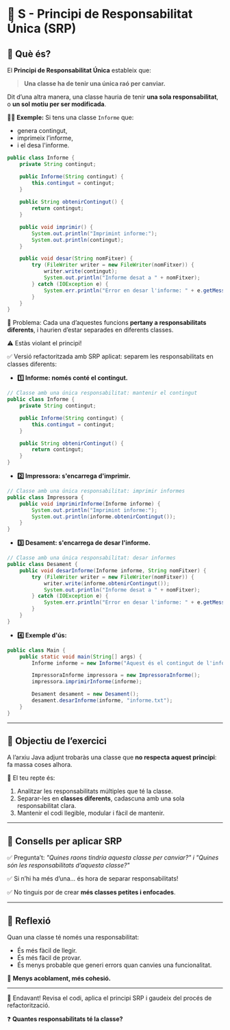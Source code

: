 # 🧱 S - Principi de Responsabilitat Única (SRP)

## 🧠 Què és?

El **Principi de Responsabilitat Única** estableix que:

> **Una classe ha de tenir una única raó per canviar.**

Dit d’una altra manera, una classe hauria de tenir **una sola responsabilitat**, o **un sol motiu per ser modificada**.

👩‍🏫 **Exemple:**
Si tens una classe `Informe` que:
- genera contingut,
- imprimeix l’informe,
- i el desa l'informe.

```java
public class Informe {
    private String contingut;

    public Informe(String contingut) {
        this.contingut = contingut;
    }
    
    public String obtenirContingut() {
        return contingut;
    }

    public void imprimir() {
        System.out.println("Imprimint informe:");
        System.out.println(contingut);
    }

    public void desar(String nomFitxer) {
        try (FileWriter writer = new FileWriter(nomFitxer)) {
            writer.write(contingut);
            System.out.println("Informe desat a " + nomFitxer);
        } catch (IOException e) {
            System.err.println("Error en desar l'informe: " + e.getMessage());
        }
    }
}
```
🔴 Problema: Cada una d’aquestes funcions **pertany a responsabilitats diferents**, i haurien d’estar separades en diferents classes.

⚠️ Estàs violant el principi! 

✅ Versió refactoritzada amb SRP aplicat: separem les responsabilitats en classes diferents:

- **1️⃣ Informe: només conté el contingut.**

```java
// Classe amb una única responsabilitat: mantenir el contingut
public class Informe {
    private String contingut;

    public Informe(String contingut) {
        this.contingut = contingut;
    }

    public String obtenirContingut() {
        return contingut;
    }
}
```

- **2️⃣ Impressora: s'encarrega d'imprimir.**

```java
// Classe amb una única responsabilitat: imprimir informes
public class Impressora {
    public void imprimirInforme(Informe informe) {
        System.out.println("Imprimint informe:");
        System.out.println(informe.obtenirContingut());
    }
}
```
- **3️⃣ Desament: s'encarrega de desar l'informe.**

```java
// Classe amb una única responsabilitat: desar informes
public class Desament {
    public void desarInforme(Informe informe, String nomFitxer) {
        try (FileWriter writer = new FileWriter(nomFitxer)) {
            writer.write(informe.obtenirContingut());
            System.out.println("Informe desat a " + nomFitxer);
        } catch (IOException e) {
            System.err.println("Error en desar l'informe: " + e.getMessage());
        }
    }
}
```
- **4️⃣ Exemple d'ús:**

```java
public class Main {
    public static void main(String[] args) {
        Informe informe = new Informe("Aquest és el contingut de l'informe.");

        ImpressoraInforme impressora = new ImpressoraInforme();
        impressora.imprimirInforme(informe);

        Desament desament = new Desament();
        desament.desarInforme(informe, "informe.txt");
    }
}
```
---

## 🎯 Objectiu de l’exercici

A l’arxiu Java adjunt trobaràs una classe que **no respecta aquest principi**: fa massa coses alhora.

🔧 El teu repte és:

1. Analitzar les responsabilitats múltiples que té la classe.
2. Separar-les en **classes diferents**, cadascuna amb una sola responsabilitat clara.
3. Mantenir el codi llegible, modular i fàcil de mantenir.

---

## 📌 Consells per aplicar SRP

✅ Pregunta’t: *"Quines raons tindria aquesta classe per canviar?" i "Quines són les responsabilitats d’aquesta classe?"*

✅ Si n’hi ha més d’una... és hora de separar responsabilitats!

✅ No tinguis por de crear **més classes petites i enfocades**.

---


## 💬 Reflexió

Quan una classe té només una responsabilitat:
- És més fàcil de llegir.
- És més fàcil de provar.
- És menys probable que generi errors quan canvies una funcionalitat.

🔁 **Menys acoblament, més cohesió.**

---

🚀 Endavant! Revisa el codi, aplica el principi SRP i gaudeix del procés de refactorització.

❓ **Quantes responsabilitats té la classe?**

